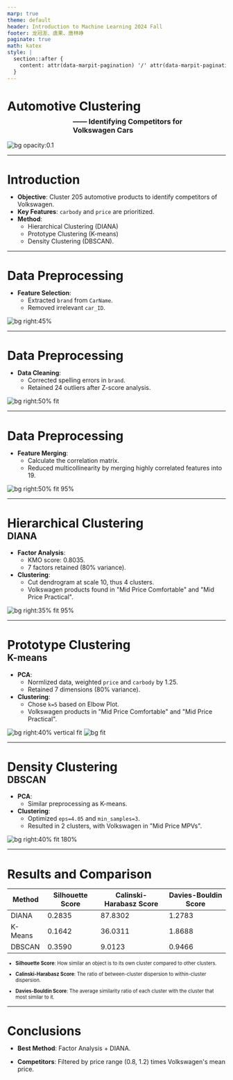```yaml
---
marp: true
theme: default
header: Introduction to Machine Learning 2024 Fall
footer: 龙冠澎、虞果、唐林峥
paginate: true
math: katex
style: |
  section::after {
    content: attr(data-marpit-pagination) '/' attr(data-marpit-pagination-total);
  }
---
```


# Automotive Clustering

<div style="margin-left: 30%; margin-top: -3%">

### —— Identifying Competitors for Volkswagen Cars

</div>

![bg opacity:0.1](image/slides/volkswagen.jpg)

<!-- 
老师和同学们上午好，我们小组的 Project Topic 是利用聚类分析来 Identify Competitors for Volkswagen Cars .
-->

---

# Introduction

- **Objective**: Cluster 205 automotive products to identify competitors of Volkswagen.
- **Key Features**: `carbody` and `price` are prioritized.
- **Method**: 
  - Hierarchical Clustering (DIANA)
  - Prototype Clustering (K-means)
  - Density Clustering (DBSCAN).

<!-- 
那么具体而言，我们的 Objective 是对市场中的 205 款汽车产品进行聚类，以识别大众汽车的 competitors。在初步查看数据集后，基于我们的生活经验和常识，我们特别关注了两个特征，分别是 carbody（车身类型）和 price（价格）。我们使用了三种分别对应不同经典聚类思想的方法来完成分析：Hierarchical Clustering（层次聚类）、Prototype Clustering（原型聚类）和Density Clustering（密度聚类）。
-->

---

# Data Preprocessing

- **Feature Selection**:
  - Extracted `brand` from `CarName`.
  - Removed irrelevant `car_ID`.

![bg right:45% ](image/slides/datainfo.png)

<!-- 
在 data preprocessing 阶段，我们首先从`CarName`中提取了品牌信息，并移除了不相关的`car_ID`。这一步是为了简化数据集，并确保我们只保留对聚类有用的特征。
-->

---

# Data Preprocessing

- **Data Cleaning**:
  - Corrected spelling errors in `brand`.
  - Retained 24 outliers after Z-score analysis.

![bg right:50% fit](image/slides/z-socre-dist.png)

<!-- 
接下来我们进行了 Data Cleaning，修正了品牌名称中的拼写错误，并根据查阅的资料保留了 Z-score 分析中发现的24个异常值。
-->

---

# Data Preprocessing

- **Feature Merging**:
  - Calculate the correlation matrix.
  - Reduced multicollinearity by merging highly correlated features into 19.

![bg right:50% fit 95%](image/slides/cor-matrix.png)

<!-- 
最后，我们通过计算 correlation matrix，合并了 highly correlated features，进而将特征数量减少到19个。这一步是为了降低 multicollinearity，提高聚类的效果。
-->

---

<style scoped>
h1 {
    margin-bottom: 0 !important; /* Remove bottom margin of h1 */
}

h2 {
    margin-top: 0 !important; /* Remove top margin of h2 */
}
</style>

# Hierarchical Clustering
## DIANA

- **Factor Analysis**:
  - KMO score: 0.8035.
  - 7 factors retained (80\% variance).
- **Clustering**:
  - Cut dendrogram at scale 10, thus 4 clusters.
  - Volkswagen products found in "Mid Price Comfortable" and "Mid Price Practical".

![bg right:35% fit 95%](image/slides/dendrograph.png)

<!-- 
在 Hierarchical Clustering 中，我们首先进行了因子分析，KMO得分为0.8035，保留了7个因子，解释了超过80%的方差。然后根据我们对 DendroGram 的观察，我们将 Cut Value 设在 10 这个 significant point 上，得到了4个聚类。聚类的结果中，大众汽车的产品主要分布在 “中价舒适型” 和 “中价实用型” 两个聚类中。
-->

---

<style scoped>
h1 {
    margin-bottom: 0 !important; /* Remove bottom margin of h1 */
}

h2 {
    margin-top: 0 !important; /* Remove top margin of h2 */
}
</style>


# Prototype Clustering
## K-means

- **PCA**:
  - Normlized data, weighted `price` and `carbody` by 1.25.
  - Retained 7 dimensions (80% variance).
- **Clustering**:
  - Chose `k=5` based on Elbow Plot.
  - Volkswagen products in "Mid Price Comfortable" and "Mid Price Practical".

![bg right:40% vertical fit](image/slides/elbow.png)
![bg fit](image/slides/kmeans.png)

<!-- 
在 Prototype Clustering 中，我们首先对数据进行了PCA降维，保留了7个维度，同样解释了超过80%的方差。然后，我们根据Elbow Graph 选择了 k=5 进行K-means聚类，不选择 2 这个更曲折的点是由于聚类的数量需要有合理性。那么最后的结果显示，大众汽车的产品同样分布在 “中价舒适型” 和 “中价实用型” 两个聚类中。
-->

---

<style scoped>
h1 {
    margin-bottom: 0 !important; /* Remove bottom margin of h1 */
}

h2 {
    margin-top: 0 !important; /* Remove top margin of h2 */
}
</style>


# Density Clustering
## DBSCAN

- **PCA**:
  - Similar preprocessing as K-means.
- **Clustering**:
  - Optimized `eps=4.05` and `min_samples=3`.
  - Resulted in 2 clusters, with Volkswagen in "Mid Price MPVs".

![bg right:40% fit 180%](image/slides/dbscan.png)

<!-- 
在 Density Clustering 中，我们进行了与 K-means 相似的 PCA 预处理。然后，我们使用网格搜索优化DBSCAN的参数，并根据得到的参数进行聚类，最终得到了2个聚类。结果中，大众汽车的产品主要分布在 “中价MPV” 聚类中。
-->

---

# Results and Comparison

| **Method** | **Silhouette Score** | **Calinski-Harabasz Score** | **Davies-Bouldin Score** |
| ---------- | -------------------- | --------------------------- | ------------------------ |
| DIANA      | 0.2835               | 87.8302                     | 1.2783                   |
| K-Means    | 0.1642               | 36.0311                     | 1.8688                   |
| DBSCAN     | 0.3590               | 9.0123                      | 0.9466                   |


<div style="font-size: 0.8em;">

- **Silhouette Score**: How similar an object is to its own cluster compared to other clusters.

- **Calinski-Harabasz Score**: The ratio of between-cluster dispersion to within-cluster dispersion. 

- **Davies-Bouldin Score**: The average similarity ratio of each cluster with the cluster that most similar to it.

</div>

<!-- 
最后，我们对三种聚类方法的结果进行了比较。虽然单独从这些指标来看，DBSCAN的表现最好，但 DIANA 综合指标和实际聚类结果来看，是最优的方法。
-->

---

# Conclusions

- **Best Method**: Factor Analysis + DIANA.

- **Competitors**: Filtered by price range (0.8, 1.2) times Volkswagen's mean price.

<!-- 
综上所述，我们认为 Factor Analysis 结合 DIANA 进行层次聚类是最佳方法。
最后的竞争对手列表，我们通过筛选价格为大众汽车的平均价格（0.8, 1.2）倍，并且和大众汽车在同一个 Cluster 的产品得出。
-->
